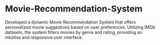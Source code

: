 # Movie-Recommendation-System
Developed a dynamic Movie Recommendation System that offers personalized movie suggestions based on user preferences. Utilizing IMDb datasets, the system filters movies by genre and rating, providing an intuitive and responsive user interface.
